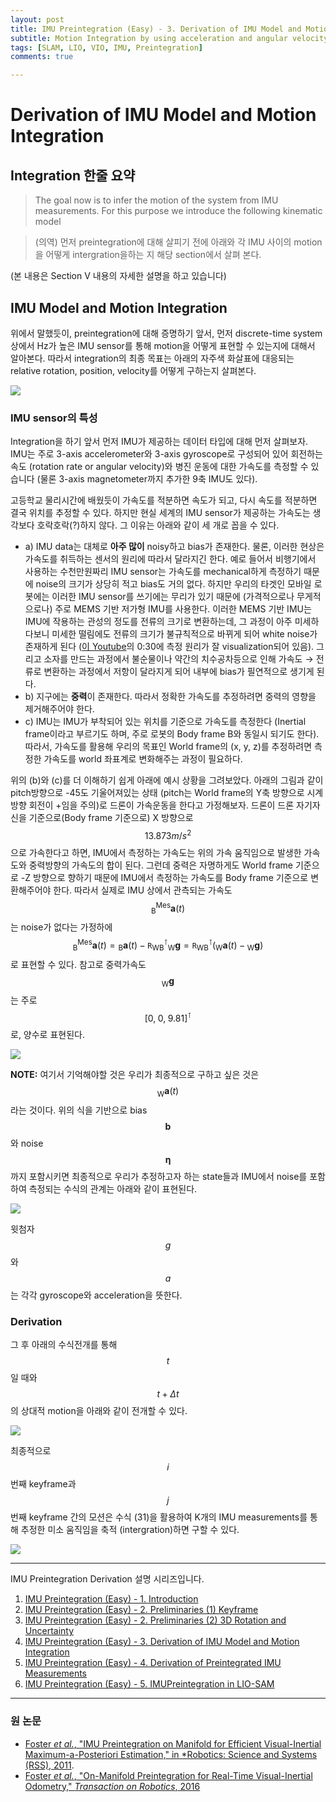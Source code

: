 ```yaml
---
layout: post
title: IMU Preintegration (Easy) - 3. Derivation of IMU Model and Motion Integration
subtitle: Motion Integration by using acceleration and angular velocity
tags: [SLAM, LIO, VIO, IMU, Preintegration]
comments: true

---
```


# Derivation of IMU Model and Motion Integration


## Integration 한줄 요약


> The goal now is to infer the motion of the system from IMU
measurements. For this purpose we introduce the following
kinematic model

> (의역) 먼저 preintegration에 대해 살피기 전에 아래와 각 IMU 사이의 motion을 어떻게 intergration을하는 지 해당 section에서 살펴 본다.

(본 내용은 Section Ⅴ 내용의 자세한 설명을 하고 있습니다)


## IMU Model and Motion Integration

 위에서 말했듯이, preintegration에 대해 증명하기 앞서, 먼저 discrete-time system 상에서 Hz가 높은 IMU sensor를 통해 motion을 어떻게 표현할 수 있는지에 대해서 알아본다. 따라서 integration의 최종 목표는 아래의 자주색 화살표에 대응되는 relative rotation, position, velocity를 어떻게 구하는지 살펴본다.

![](/img/preintegration/k_to_k_plus_1.png)

### IMU sensor의 특성

Integration을 하기 앞서 먼저 IMU가 제공하는 데이터 타입에 대해 먼저 살펴보자. IMU는 주로 3-axis accelerometer와 3-axis gyroscope로 구성되어 있어 회전하는 속도 (rotation rate or angular velocity)와 병진 운동에 대한 가속도를 측정할 수 있습니다 (물론 3-axis magnetometer까지 추가한 9축 IMU도 있다).

고등학교 물리시간에 배웠듯이 가속도를 적분하면 속도가 되고, 다시 속도를 적분하면 결국 위치를 추정할 수 있다. 하지만 현실 세계의 IMU sensor가 제공하는 가속도는 생각보다 호락호락(?)하지 않다. 그 이유는 아래와 같이 세 개로 꼽을 수 있다.

* a) IMU data는 대체로 **아주 많이** noisy하고 bias가 존재한다. 물론, 이러한 현상은 가속도를 취득하는 센서의 원리에 따라서 달라지긴 한다. 예로 들어서 비행기에서 사용하는 수천만원짜리 IMU sensor는 가속도를 mechanical하게 측정하기 때문에 noise의 크기가 상당히 적고 bias도 거의 없다. 하지만 우리의 타겟인 모바일 로봇에는 이러한 IMU sensor를 쓰기에는 무리가 있기 때문에 (가격적으로나 무게적으로나) 주로 MEMS 기반 저가형 IMU를 사용한다. 이러한 MEMS 기반 IMU는 IMU에 작용하는 관성의 정도를 전류의 크기로 변환하는데, 그 과정이 아주 미세하다보니 미세한 떨림에도 전류의 크기가 불규칙적으로 바뀌게 되어 white noise가 존재하게 된다 ([이 Youtube](https://www.youtube.com/watch?v=eqZgxR6eRjo)의 0:30에 측정 원리가 잘 visualization되어 있음). 그리고 소자를 만드는 과정에서 불순물이나 약간의 치수공차등으로 인해 가속도 → 전류로 변환하는 과정에서 저항이 달라지게 되어 내부에 bias가 필연적으로 생기게 된다.
* b) 지구에는 **중력**이 존재한다. 따라서 정확한 가속도를 추정하려면 중력의 영향을 제거해주어야 한다.
* c) IMU는 IMU가 부착되어 있는 위치를 기준으로 가속도를 측정한다 (Inertial frame이라고 부르기도 하며, 주로 로봇의 Body frame B와 동일시 되기도 한다). 따라서, 가속도를 활용해 우리의 목표인 World frame의 (x, y, z)를 추정하려면 측정한 가속도를 world 좌표계로 변화해주는 과정이 필요하다.

위의 (b)와 (c)를 더 이해하기 쉽게 아래에 예시 상황을 그려보았다. 아래의 그림과 같이 pitch방향으로 -45도 기울어져있는 상태 (pitch는 World frame의 Y축 방향으로 시계 방향 회전이 +임을 주의)로 드론이 가속운동을 한다고 가정해보자. 드론이 드론 자기자신을 기준으로(Body frame 기준으로) X 방향으로 $$13.873m/s^2$$으로 가속한다고 하면, IMU에서 측정하는 가속도는 위의 가속 움직임으로 발생한 가속도와 중력방향의 가속도의 합이 된다. 그런데 중력은 자명하게도 World frame 기준으로 -Z 방향으로 향하기 때문에 IMU에서 측정하는 가속도를 Body frame 기준으로 변환해주어야 한다. 따라서 실제로 IMU 상에서 관측되는 가속도 $$_\text{B}^\text{Mes}{\mathbf{a}}(t)$$는 noise가 없다는 가정하에 $$_\text{B}^\text{Mes}{\mathbf{a}}(t) = {_\text{B}\mathbf{a}(t) - {\mathtt{R}_{\text{WB}}^\intercal}{_\text{W}\mathbf{g}}}= {\mathtt{R}_{\text{WB}}^\intercal}({_\text{W}\mathbf{a}(t) - {_\text{W}\mathbf{g}})}$$로 표현할 수 있다. 참고로 중력가속도 $$_\text{W}\mathbf{g}$$는 주로 $$[0, \; 0, \; 9.81]^\intercal$$로, 양수로 표현된다.


![](/img/preintegration/IMU_example_v2.png)

**NOTE:** 여기서 기억해야할 것은 우리가 최종적으로 구하고 싶은 것은 $$_\text{W}\mathbf{a}(t)$$라는 것이다. 위의 식을 기반으로 bias $$\mathbf{b}$$와 noise $$\boldsymbol{\eta}$$까지 포함시키면 최종적으로 우리가 추정하고자 하는 state들과 IMU에서 noise를 포함하여 측정되는 수식의 관계는 아래와 같이 표현된다.

![](/img/preintegration/IMU.png)

윗첨자 $$g$$와 $$a$$는 각각 gyroscope와 acceleration을 뜻한다.


### Derivation

그 후 아래의 수식전개를 통해 $$t$$일 때와 $$t + \Delta t$$의 상대적 motion을 아래와 같이 전개할 수 있다.

![](/img/preintegration/dt_equation_v2.png)

최종적으로 $$i$$ 번째 keyframe과 $$j$$ 번째 keyframe 간의 모션은 수식 (31)을 활용하여 K개의 IMU measurements를 통해 추정한 미소 움직임을 축적 (intergration)하면 구할 수 있다.

![](/img/preintegration/final_i_j_v2.png)

---

IMU Preintegration Derivation 설명 시리즈입니다.

1. [IMU Preintegration (Easy) - 1. Introduction](https://limhyungtae.github.io/2022-04-01-IMU-Preintegration-(Easy)-1.-Introduction/)
2. [IMU Preintegration (Easy) - 2. Preliminaries (1) Keyframe](https://limhyungtae.github.io/2022-04-01-IMU-Preintegration-(Easy)-2.-Preliminaries-(1)-Keyframe/)
3. [IMU Preintegration (Easy) - 2. Preliminaries (2) 3D Rotation and Uncertainty](https://limhyungtae.github.io/2022-04-01-IMU-Preintegration-(Easy)-2.-Preliminaries-(2)-3D-Rotation-and-Uncertainty/)
4. [IMU Preintegration (Easy) - 3. Derivation of IMU Model and Motion Integration](https://limhyungtae.github.io/2022-04-01-IMU-Preintegration-(Easy)-3.-Derivation-of-IMU-Model-and-Motion-Integration/)
5. [IMU Preintegration (Easy) - 4. Derivation of Preintegrated IMU Measurements](https://limhyungtae.github.io/2022-04-01-IMU-Preintegration-(Easy)-4.-Derivation-of-Preintegrated-IMU-Measurements/)
6. [IMU Preintegration (Easy) - 5. IMUPreintegration in LIO-SAM](https://limhyungtae.github.io/2022-04-01-IMU-Preintegration-(Easy)-5.-IMUPreintegration-in-LIO-SAM/)
 

---



### 원 논문

* [Foster *et al.*, "IMU Preintegration on Manifold for Efficient
Visual-Inertial Maximum-a-Posteriori Estimation," in *Robotics: Science and Systems (RSS), 2011](http://www.roboticsproceedings.org/rss11/p06.pdf).
* [Foster *et al.*, "On-Manifold Preintegration for Real-Time
Visual-Inertial Odometry," *Transaction on Robotics*, 2016](https://rpg.ifi.uzh.ch/docs/TRO16_forster.pdf)